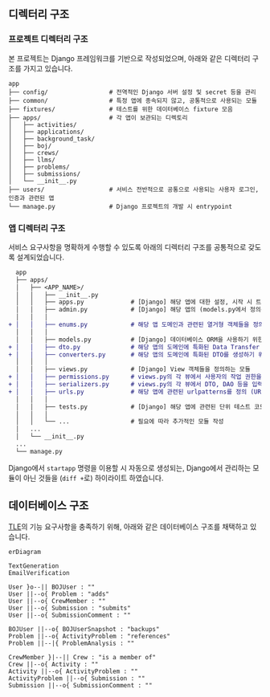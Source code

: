 ## 디렉터리 구조

### 프로젝트 디렉터리 구조

본 프로젝트는 Django 프레임워크를 기반으로 작성되었으며,
아래와 같은 디렉터리 구조를 가지고 있습니다.

```text
app
├── config/                 # 전역적인 Django 서버 설정 및 secret 등을 관리
├── common/                 # 특정 앱에 종속되지 않고, 공통적으로 사용되는 모듈
├── fixtures/               # 테스트를 위한 데이터베이스 fixture 모음
├── apps/                   # 각 앱이 보관되는 디렉토리
│   ├── activities/
│   ├── applications/
│   ├── background_task/
│   ├── boj/
│   ├── crews/
│   ├── llms/
│   ├── problems/
│   ├── submissions/
│   └── __init__.py
├── users/                  # 서비스 전반적으로 공통으로 사용되는 사용자 로그인, 인증과 관련된 앱
└── manage.py               # Django 프로젝트의 개발 시 entrypoint
```

### 앱 디렉터리 구조

서비스 요구사항을 명확하게 수행할 수 있도록
아래의 디렉터리 구조를 공통적으로 갖도록 설계되었습니다.

```diff
  app
  ├── apps/
  │   ├── <APP_NAME>/
  │   │   ├── __init__.py
  │   │   ├── apps.py             # [Django] 해당 앱에 대한 설정, 시작 시 트리거 될 동작 등을 정의하는 모듈
  │   │   ├── admin.py            # [Django] 해당 앱의 (models.py에서 정의된) ORM들을 등록하고, 관리자 페이지에서 수행가능한 액션 등을 정의하는 모듈
  │   │   │
+ │   │   ├── enums.py            # 해당 앱 도메인과 관련된 열거형 객체들을 정의하는 모듈 (Django의 Choices 포함)
  │   │   │
  │   │   ├── models.py           # [Django] 데이터베이스 ORM을 사용하기 위한 모델 객체들을 정의하는 모듈 (DAO)
+ │   │   ├── dto.py              # 해당 앱의 도메인에 특화된 Data Transfer Object를 정의하는 모듈.
+ │   │   ├── converters.py       # 해당 앱의 도메인에 특화된 DTO를 생성하기 위해 기존의 객체(ORM)등을 변환하기 위한 모듈.
  │   │   │
  │   │   ├── views.py            # [Django] View 객체들을 정의하는 모듈
+ │   │   ├── permissions.py      # views.py의 각 뷰에서 사용자의 작업 권한을 검사하기 위한 객체들을 정의하는 모듈
+ │   │   ├── serializers.py      # views.py의 각 뷰에서 DTO, DAO 등을 입력받아 JSON 형태로 바꾸거나, JSON을 입력받아 모델(DAO)로 매핑 시키는 객체 정의 (Django-REST-framework 사용)
+ │   │   ├── urls.py             # 해당 앱에 관련된 urlpatterns를 정의 (URL endpoint와 view객체 매핑)
  │   │   │
  │   │   ├── tests.py            # [Django] 해당 앱에 관련된 단위 테스트 코드
  │   │   │
  │   │   └── ...                 # 필요에 따라 추가적인 모듈 작성
  │   ...
  │   └── __init__.py
  ...
  └── manage.py
```

Django에서 `startapp` 명령을 이용할 시 자동으로 생성되는, Django에서 관리하는 모듈이 아닌 것들을 (`diff +`로) 하이라이트 하였습니다.


## 데이터베이스 구조

[TLE]의 기능 요구사항을 충족하기 위해, 아래와 같은 데이터베이스 구조를 채택하고 있습니다.

```mermaid
erDiagram

TextGeneration
EmailVerification

User }o--|| BOJUser : ""
User ||--o{ Problem : "adds"
User ||--o{ CrewMember : ""
User ||--o{ Submission : "submits"
User ||--o{ SubmissionComment : ""

BOJUser ||--o{ BOJUserSnapshot : "backups"
Problem ||--o{ ActivityProblem : "references"
Problem ||--|{ ProblemAnalysis : ""

CrewMember }|--|| Crew : "is a member of"
Crew ||--o{ Activity : ""
Activity ||--o{ ActivityProblem : ""
ActivityProblem ||--o{ Submission : ""
Submission ||--o{ SubmissionComment : ""
```


[TLE]: https://tle-kr.com
[MSA]: https://cloud.google.com/learn/what-is-microservices-architecture